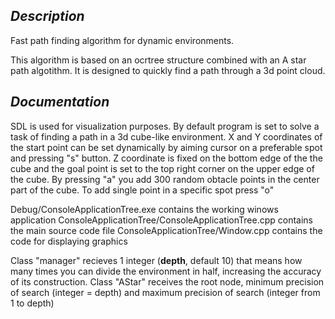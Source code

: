 <h2><i> Description </i></h2>

Fast path finding algorithm for dynamic environments.

This algorithm is based on an ocrtree structure combined with an A star path algotithm.
It is designed to quickly find a path through a 3d point cloud.

<h2><i> Documentation </i></h2>

SDL is used for visualization purposes.
By default program is set to solve a task of finding a path in a 3d cube-like environment. X and Y coordinates of the start point can be set dynamically by aiming cursor on a preferable spot and pressing "s" button. Z coordinate is fixed on the bottom edge of the the cube and the goal point is set to the top right corner on the upper edge of the cube.
By pressing "a" you add 300 random obtacle points in the center part of the cube.
To add single point in a specific spot press "o"

Debug/ConsoleApplicationTree.exe contains the working winows application
ConsoleApplicationTree/ConsoleApplicationTree.cpp contains the main source code file
ConsoleApplicationTree/Window.cpp contains the code for displaying graphics

Class "manager" recieves 1 integer (<b>depth</b>, default 10) that means how many times you can divide the environment in half, increasing the accuracy of its construction.
Class "AStar" receives the root node, minimum precision of search (integer = depth) and maximum precision of search (integer from 1 to depth)


